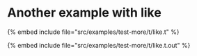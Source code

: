# Another example with like


{% embed include file="src/examples/test-more/t/like.t" %}

{% embed include file="src/examples/test-more/t/like.t.out" %}



